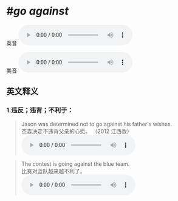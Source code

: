 # ***\#go against*** 
英音
<audio src="./media/go against1_AAC.aac" controls="controls"></audio>

美音
<audio src="./media/go against2_AAC.aac" controls="controls"></audio>



  

英文释义
---
### 1.**违反；违背；不利于：**  

 > Jason was determined not to go against his father's wishes.  
 > 杰森决定不违背父亲的心愿。  （2012 江西改）  
<audio src="./media/go-18.aac" controls="controls"></audio>

 > The contest is going against the blue team.  
 > 比赛对蓝队越来越不利了。    
<audio src="./media/go-19.aac" controls="controls"></audio>


